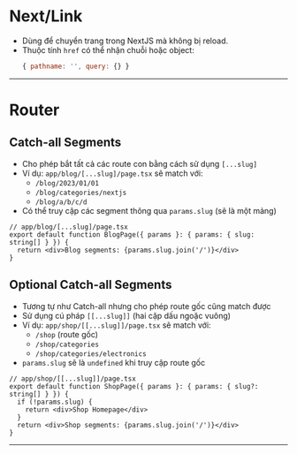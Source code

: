 # Next/Link

- Dùng để chuyển trang trong NextJS mà không bị reload.
- Thuộc tính `href` có thể nhận chuỗi hoặc object:
  ```js
  { pathname: '', query: {} }
  ```

---

# Router

## Catch-all Segments

- Cho phép bắt tất cả các route con bằng cách sử dụng `[...slug]`
- Ví dụ: `app/blog/[...slug]/page.tsx` sẽ match với:
  - `/blog/2023/01/01`
  - `/blog/categories/nextjs`
  - `/blog/a/b/c/d`
- Có thể truy cập các segment thông qua `params.slug` (sẽ là một mảng)

```tsx
// app/blog/[...slug]/page.tsx
export default function BlogPage({ params }: { params: { slug: string[] } }) {
  return <div>Blog segments: {params.slug.join('/')}</div>
}
```

## Optional Catch-all Segments

- Tương tự như Catch-all nhưng cho phép route gốc cũng match được
- Sử dụng cú pháp `[[...slug]]` (hai cặp dấu ngoặc vuông)
- Ví dụ: `app/shop/[[...slug]]/page.tsx` sẽ match với:
  - `/shop` (route gốc)
  - `/shop/categories`
  - `/shop/categories/electronics`
- `params.slug` sẽ là `undefined` khi truy cập route gốc

```tsx
// app/shop/[[...slug]]/page.tsx
export default function ShopPage({ params }: { params: { slug?: string[] } }) {
  if (!params.slug) {
    return <div>Shop Homepage</div>
  }
  return <div>Shop segments: {params.slug.join('/')}</div>
}
```

---

